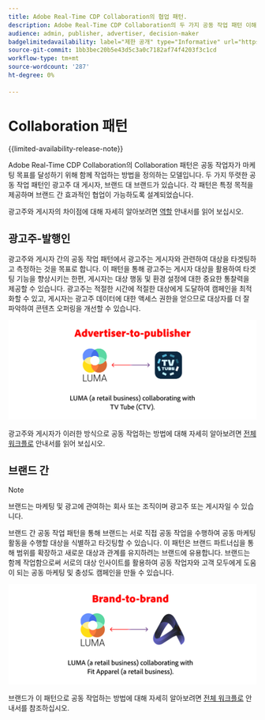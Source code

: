 ```yaml
---
title: Adobe Real-Time CDP Collaboration의 협업 패턴.
description: Adobe Real-Time CDP Collaboration의 두 가지 공동 작업 패턴 이해
audience: admin, publisher, advertiser, decision-maker
badgelimitedavailability: label="제한 공개" type="Informative" url="https://helpx.adobe.com/legal/product-descriptions/real-time-customer-data-platform-collaboration.html newtab=true"
source-git-commit: 1bb3bec20b5e43d5c3a0c7182af74f4203f3c1cd
workflow-type: tm+mt
source-wordcount: '287'
ht-degree: 0%

---
```


# Collaboration 패턴

{{limited-availability-release-note}}

Adobe Real-Time CDP Collaboration의 Collaboration 패턴은 공동 작업자가 마케팅 목표를 달성하기 위해 함께 작업하는 방법을 정의하는 모델입니다. 두 가지 뚜렷한 공동 작업 패턴인 광고주 대 게시자, 브랜드 대 브랜드가 있습니다. 각 패턴은 특정 목적을 제공하며 브랜드 간 효과적인 협업이 가능하도록 설계되었습니다.

광고주와 게시자의 차이점에 대해 자세히 알아보려면 [역할](/help/guide/overview/roles.md) 안내서를 읽어 보십시오.

## 광고주-발행인

광고주와 게시자 간의 공동 작업 패턴에서 광고주는 게시자와 관련하여 대상을 타겟팅하고 측정하는 것을 목표로 합니다. 이 패턴을 통해 광고주는 게시자 대상을 활용하여 타겟팅 기능을 향상시키는 한편, 게시자는 대상 행동 및 환경 설정에 대한 중요한 통찰력을 제공할 수 있습니다. 광고주는 적절한 시간에 적절한 대상에게 도달하여 캠페인을 최적화할 수 있고, 게시자는 광고주 데이터에 대한 액세스 권한을 얻으므로 대상자를 더 잘 파악하여 콘텐츠 오퍼링을 개선할 수 있습니다.

![광고주와 게시자 간 공동 작업의 예](/help/assets/overview/advertiser-to-publisher.png)

광고주와 게시자가 이러한 방식으로 공동 작업하는 방법에 대해 자세히 알아보려면 [전체 워크플로](/help/guide/overview/end-to-end-workflow.md) 안내서를 읽어 보십시오.

## 브랜드 간

>[!NOTE]
>
>브랜드는 마케팅 및 광고에 관여하는 회사 또는 조직이며 광고주 또는 게시자일 수 있습니다.

브랜드 간 공동 작업 패턴을 통해 브랜드는 서로 직접 공동 작업을 수행하여 공동 마케팅 활동을 수행할 대상을 식별하고 타깃팅할 수 있습니다. 이 패턴은 브랜드 파트너십을 통해 범위를 확장하고 새로운 대상과 관계를 유지하려는 브랜드에 유용합니다. 브랜드는 함께 작업함으로써 서로의 대상 인사이트를 활용하여 공동 작업자와 고객 모두에게 도움이 되는 공동 마케팅 및 충성도 캠페인을 만들 수 있습니다.

![브랜드 간 공동 작업의 예](/help/assets/overview/brand-to-brand.png)

브랜드가 이 패턴으로 공동 작업하는 방법에 대해 자세히 알아보려면 [전체 워크플로](/help/guide/overview/end-to-end-workflow.md) 안내서를 참조하십시오.
